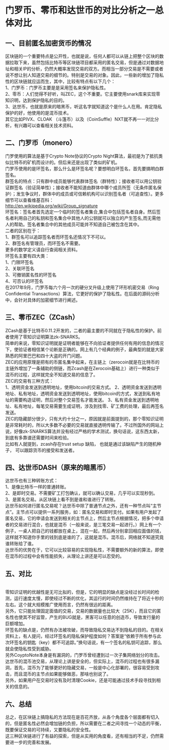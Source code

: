 # 门罗币、零币和达世币的对比分析之一总体对比

## 一、目前匿名加密货币的情况
区块链的一个重要特点是公开性，也就是说，任何人都可以从链上把整个区块的数据拉取下来，虽然包括比特币等区块链项目都采用的匿名交易，但是通过对数据地址和相关IP的分析，仍然大概率发现交易的双方。而相当一部分交易是不需要或者说不想让别人知道交易的细节的。特别是交易的对象。因此，一些新的增加了隐私性的区块链就应运而生，其中，比较有特点有以下几个：
</br>
1、门罗币：门罗币主要是是采用签名来保护隐私性。
</br>
2、零币：人们觉得不好听，叫ZEC，这个不重要。它主要使用snark库来实现零知识明，达到保护隐私的目的。
</br>
3、达世币，也就是原来的暗黑币，听这名字就知道这个是什么人在用。肯定隐私保护的好，他使用的是混币技术。
</br>
其它比如PIVX、CLOAK （斗篷币）以及（CoinSuffle）NXT就不再一一对比分析，有兴趣可以查看相关技术资料。

## 二、门罗币（monero）

门罗使用的算法是基于Crypto Note协议的Crypto Night算法，最初是为了抵抗类似比特币的矿机而设计的。但后来还是出现了类似的矿机。
</br>
门罗币使用的是环签名，那么什么是环签名呢？要想明白环签名，首先要搞明白群签名。
</br>
群签名的特点：只有群中成员能够代表群体签名（群特性）；接收者可以用公钥验证群签名（验证简单性）；接收者不能知道由群体中哪个成员所签（无条件匿名保护）；发生争议时，群体中的成员或可信赖机构可以识别签名者（可追查性）。更多细节可以查看维基百科：
</br>
http://en.wikipedia.org/wiki/Group_signature
</br>
环签名：签名者首先选定一个临时的签名者集合,集合中包括签名者自身。然后签名者利用自己的私钥和签名集合中其他人的公钥就可以独立的产生签名,而无需他人的帮助。签名者集合中的其他成员可能并不知道自己被包含在其中。
</br>
二者的区别在于：
</br>
1、群签名可以追踪签名者而环签名还情况下不可以。
</br>
2、群签名有管理员，而环签名不需要。
</br>
更多的数学定义请自行查阅相关资料。
</br>
环签名主要有四大类：
</br>
1、门限环签名
</br>
2、关联环签名
</br>
3、可撤销匿名性的环签名
</br>
4、可否认的环签名
</br>
在2017年9月，门罗币每六个月一次的硬分叉升级上使用了环形机密交易（Ring Confidential Transactions）算法，它更好的保护了隐私性。在后面的源码分析中，会针对具体的加密细节进行阐述。

## 三、零币ZEC（ZCash）
ZCash是基于比特币0.11.2开发的，二者的最主要的不同就在于隐私性的保护。前者使用了零知识证明算法zk-SNARKS。
</br>
简单的来说，零知识证明就是证明者能够在不向验证者提供任何有用的信息的情况下，使验证者相信某个论断是正确的。网上有几个经典的例子，最典型的就是大家熟悉的阿里巴巴和四十大盗的开门问题。
</br>
ZEC的应用原理是把有的币匿名集中起来，在主链上（zerocoin就是在比特币的主链外增加了一条辅助的侧链，而Zcash是在Zerocoin基础上）进行一种类似于混币的过程，这样就完全不知道交易的信息了。
</br>
ZEC的交易有三种方式：
</br>
1、透明资金发送到透明地址，使用bitcoin的交易方式。
2、透明资金发送到透明地址、私有地址，透明资金发送到透明地址，使用bitcoin的方式，发送到私有地址的需要构造证明，然后对整个交易签名才能发送。
3、私有资金发送到透明地址、私有地址，每笔交易需要生成证明，涉及到找零、矿工费的处理，最后再签名发送。
</br>
ZEC的隐藏部分很少，只有大约十分之一，原因就是前面提到的，那个零知识证明是非常耗时的，所以大多数不必要的交易就直接透明传输了。不过所国外的网站上说，好像zk-SNARKS算法并没有经过严格的学术测试，换句话说，这东西太新，到底有多靠谱还需要时间来检验。
</br>
比如有人就提到，zcash存在trust setup 缺陷， 也就是通过该缺陷产生的随机种子， 可以跟踪货币的接受和发送者。
</br>

## 四、达世币DASH（原来的暗黑币）

达世币也有三种转账方式：
</br>
1、是像比特币一样的普通转账。
</br>
2、是即时交易。不需要矿工打包确认，就可以确认交易，几乎可以实现秒到。
</br>
3、是匿名交易。从区块链上看不到是谁和谁进行了转账。
</br>
达世币如何进行匿名交易呢？达世币中除了普通节点之外，还有一种节点叫“主节点”。主节点可以提供一系列服务，如：匿名交易和即时支付。如果有用户发起了匿名交易，它的申请会发送到相关的主节点上，然后主节点根据情况，把多个申请者的交易进行混合，也就是混币（一般来说，是三笔交易一起进行。）网上有一个例子，一桌人把自己的钱都放在桌上，混在一起，然后再分别拿回相应面值的钱，这样就不知道你手里的钱到底是谁的了，这就是混币。混币后，网络就不知道究竟谁转账给了谁。
</br>
达世币的优势在于，它可以比较容易的实现隐私性，不需要额外的新的算法，即使在混币的过程中会有性能损失，从理论上讲还是可以忍受的。
</br>

## 五、对比

</br>
零知识证明的优越性是无可比拟的，但是，它的明显的缺点是没经过长时间的检测，运行速度太慢，即使经过不断的优化，其运行的时间仍然维持在了将近十秒的左右。这个就大规模推广使用而言，仍然有很远的距离。
</br>
另外，它只能处理固定面值的交易，交易的数据量也比较大（25K），而且它的匿名性也使其不好监管，产生的BUG就是，黑客可以任意的创造币，导致发行量的巨额增加。
</br>
环签名的缺点是，仍然有办法被攻破，而导致隐私交易达不到隐私的目的。在相关资料上，有人提问，经过环签名的隐私保护程度如何？答案是“依赖于所有参与此次环签名的钥匙（key）都不可追踪。”换句话说，有一个签名的私钥可追踪，那么就会使隐私性受到威胁。
</br>
另外CoyptoNote本身是有漏洞的，门罗币曾经遭到过一次子集网络划分的攻击。
</br>
达世币的混币池交易，从理论上讲是安全的，但实际上，混币的过程也有很多漏洞，首先，混币为了能够更好的隐藏交易，一般是中心化部署的，很容易受到攻击，而且混币的主节点如果能够做恶，那啥也别说了。
</br>
另外，如果用户在交易时没有及时清理Cookie，还是可能通过技术手段寻找到相关的信息的。
</br>

## 六、总结
总之，在区块链上搞隐私的方法现在是百花齐放，从各个角度各个层面都有切入的，但是匿名性必然会增加链的负担，所以需要在二者之间寻找一个动态的平衡，既要保证交易的可持续，又要隐私的安全性。
</br>
这三种区块链进行了有益的探索，但是从实用的角度看，还有相当的不足，仍然需要进一步的完善和发展。
</br>
